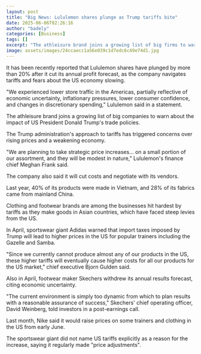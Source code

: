 ```yaml
---
layout: post
title: "Big News: Lululemon shares plunge as Trump tariffs bite"
date: 2025-06-06T02:26:16
author: "badely"
categories: [Business]
tags: []
excerpt: "The athleisure brand joins a growing list of big firms to warn about the impact of Trump's policies."
image: assets/images/24ccaecc1a56e039c1d7edc6c49e74d1.jpg
---
```


It has been recently reported that Lululemon shares have plunged by more than 20% after it cut its annual profit forecast, as the company navigates tariffs and fears about the US economy slowing.

"We experienced lower store traffic in the Americas, partially reflective of economic uncertainty, inflationary pressures, lower consumer confidence, and changes in discretionary spending," Lululemon said in a statement.

The athleisure brand joins a growing list of big companies to warn about the impact of US President Donald Trump's trade policies. 

The Trump administration's approach to tariffs has triggered concerns over rising prices and a weakening economy.

"We are planning to take strategic price increases... on a small portion of our assortment, and they will be modest in nature," Lululemon's finance chief Meghan Frank said.

The company also said it will cut costs and negotiate with its vendors.

Last year, 40% of its products were made in Vietnam, and 28% of its fabrics came from mainland China.

Clothing and footwear brands are among the businesses hit hardest by tariffs as they make goods in Asian countries, which have faced steep levies from the US.

In April, sportswear giant Adidas warned that import taxes imposed by Trump will lead to higher prices in the US for popular trainers including the Gazelle and Samba.

"Since we currently cannot produce almost any of our products in the US, these higher tariffs will eventually cause higher costs for all our products for the US market," chief executive Bjorn Gulden said.

Also in April, footwear maker Skechers withdrew its annual results forecast, citing economic uncertainty.

"The current environment is simply too dynamic from which to plan results with a reasonable assurance of success," Skechers' chief operating officer, David Weinberg, told investors in a post-earnings call.

Last month, Nike said it would raise prices on some trainers and clothing in the US from early June.

The sportswear giant did not name US tariffs explicitly as a reason for the increase, saying it regularly made "price adjustments".


